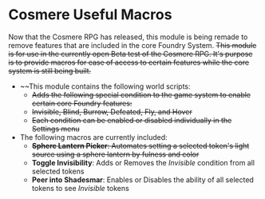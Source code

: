 # Cosmere Useful Macros
Now that the Cosmere RPG has released, this module is being remade to remove features that are included in the core Foundry System.
~~This module is for use in the currently open Beta test of the Cosmere RPG. It's purpose is to provide macros for ease of access to certain features while the core system is still being built.~~
* ~~This module contains the following world scripts:
  *  ~~Adds the following special condition to the game system to enable certain core Foundry features:~~
    * ~~Invisible, Blind, Burrow, Defeated, Fly, and Hover~~
    * ~~Each condition can be enabled or disabled individually in the Settings menu~~
* The following macros are currently included:
  * ~~__Sphere Lantern Picker__: Automates setting a selected token's light source using a sphere lantern by fulness and color~~
  * __Toggle Invisibility__: Adds or Removes the *Invisible* condition from all selected tokens
  * __Peer into Shadesmar__: Enables or Disables the ability of all selected tokens to see *Invisible* tokens

